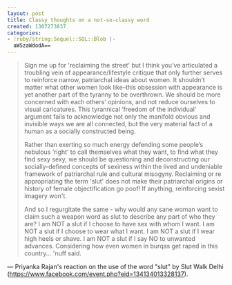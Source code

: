 ```yaml
---
layout: post
title: Classy thoughts on a not-so-classy word
created: 1307273837
categories:
- !ruby/string:Sequel::SQL::Blob |-
  aW5zaWdodA==
---
```

<blockquote>
Sign me up for 'reclaiming the street' but I think you’ve articulated a troubling vein of appearance/lifestyle critique that only further serves to reinforce narrow, patriarchal ideas about women. It shouldn’t matter what other women look like–this obsession with appearance is yet another part of the tyranny to be overthrown. We should be more concerned with each others’ opinions, and not reduce ourselves to visual caricatures. This tyrannical ‘freedom of the individual’ argument fails to acknowledge not only the manifold obvious and invisible ways we are all connected, but the very material fact of a human as a socially constructed being.

Rather than exerting so much energy defending some people’s nebulous ‘right’ to call themselves what they want, to find what they find sexy sexy, we should be questioning and deconstructing our socially-defined concepts of sexiness within the lived and undeniable framework of patriarchal rule and cultural misogyny. Reclaiming or re appropriating the term 'slut' does not make their patriarchal origins or history of female objectification go poof! If anything, reinforcing sexist imagery won't.

And so I regurgitate the same - why would any sane woman want to claim such a weapon word as slut to describe any part of who they are? I am NOT a slut if I choose to have sex with whom I want. I am NOT a slut if I choose to wear what I want. I am NOT a slut if I wear high heels or shave. I am NOT a slut if I say NO to unwanted advances.
Considering how even women in burqas get raped in this country... 'nuff said.
</blockquote>

— Priyanka Rajan's reaction on the use of the word "slut" by Slut Walk Delhi (https://www.facebook.com/event.php?eid=134134013328137).
